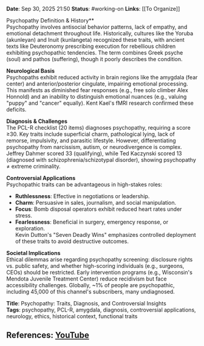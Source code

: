 **Date**: Sep 30, 2025 21:50
**Status**: #working-on
**Links**: [[To Organize]] 

Psychopathy Definition & History**  
Psychopathy involves antisocial behavior patterns, lack of empathy, and emotional detachment throughout life. Historically, cultures like the Yoruba (akunleyan) and Inuit (kunlangeta) recognized these traits, with ancient texts like Deuteronomy prescribing execution for rebellious children exhibiting psychopathic tendencies. The term combines Greek psyche (soul) and pathos (suffering), though it poorly describes the condition.

**Neurological Basis**  
Psychopaths exhibit reduced activity in brain regions like the amygdala (fear center) and anterior/posterior cingulate, impairing emotional processing. This manifests as diminished fear responses (e.g., free solo climber Alex Honnold) and an inability to distinguish emotional nuances (e.g., valuing "puppy" and "cancer" equally). Kent Kael's fMRI research confirmed these deficits.

**Diagnosis & Challenges**  
The PCL-R checklist (20 items) diagnoses psychopathy, requiring a score ≥30. Key traits include superficial charm, pathological lying, lack of remorse, impulsivity, and parasitic lifestyle. However, differentiating psychopathy from narcissism, autism, or neurodivergence is complex. Jeffrey Dahmer scored 33 (qualifying), while Ted Kaczynski scored 13 (diagnosed with schizophrenia/schizotypal disorder), showing psychopathy ≠ extreme criminality.

**Controversial Applications**  
Psychopathic traits can be advantageous in high-stakes roles:  
- **Ruthlessness**: Effective in negotiations or leadership.  
- **Charm**: Persuasive in sales, journalism, and social manipulation.  
- **Focus**: Bomb disposal operators exhibit reduced heart rates under stress.  
- **Fearlessness**: Beneficial in surgery, emergency response, or exploration.  
Kevin Dutton's "Seven Deadly Wins" emphasizes controlled deployment of these traits to avoid destructive outcomes.

**Societal Implications**  
Ethical dilemmas arise regarding psychopathy screening: disclosure rights vs. public safety, and whether high-scoring individuals (e.g., surgeons, CEOs) should be restricted. Early intervention programs (e.g., Wisconsin's Mendota Juvenile Treatment Center) reduce recidivism but face accessibility challenges. Globally, ~1% of people are psychopathic, including 45,000 of this channel's subscribers, many undiagnosed.

**Title**: Psychopathy: Traits, Diagnosis, and Controversial Insights  
**Tags**: psychopathy, PCL-R, amygdala, diagnosis, controversial applications, neurology, ethics, historical context, functional traits

## References: [YouTube](https://www.youtube.com/watch?v=H7haxkYwAaU)
